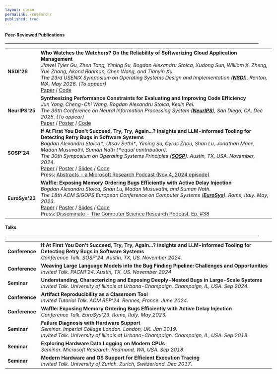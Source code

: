 ```yaml
---
layout: clean
permalink: /research/
published: true
---
```


<!-- Papers -->

<style>
  body {
    max-width: 1200px; /* Change this value to your desired width */
  }
</style>

<h4 class="news-style" style="margin-top: 20px">Peer-Reviewed Publications</h4>
<hr class="news-style" style="width: 95%; ">

<table id="papersTable" style="border-collapse: collapse;">
  <tr>
    <td class="table-left-column-with-text-color"><b>NSDI'26</b></td>
    <td class="table-right-column">
	  <b>Who Watches the Watchers? On the Reliability of Softwarizing Cloud Application Management</b><br>
	  <i>Jiawei Tyler Gu, Zhen Tang, Yiming Su, Bogdan Alexandru Stoica, Xudong Sun, William X. Zheng, Yue Zhang, Akond Rahman, Chen Wang, and Tianyin Xu.</i><br>
	  <i>The 23rd USENIX Symposium on Operating Systems Design and Implementation (<a class="useful-links" href="https://www.usenix.org/conference/nsdi26" target="_blank"><b>NSDI</b></a>), Renton, WA, May 2026. (To appear)</i><br>
	  <a class="useful-links" href="/files/papers/2026_nsdi_oat.pdf" target="_blank">Paper</a> / <a class="useful-links" href="https://github.com/xlab-uiuc/acto" target="_blank">Code</a><br>
	</td>
  </tr>
  <tr>
    <td class="table-left-column-with-text-color"><b>NeurIPS'25</b></td>
    <td class="table-right-column">
	  <b>Synthesizing Performance Constraints for Evaluating and Improving Code Efficiency</b><br>
	  <i>Jun Yang, Cheng-Chi Wang, Bogdan Alexandru Stoica, Kexin Pei.</i><br>
	  <i>The 39th Conference on Neural Information Processing System (<a class="useful-links" href="https://www.usenix.org/conference/nsdi26" target="_blank"><b>NeurIPS</b></a>), San Diego, CA, Dec 2025. (To appear)</i><br>
	  <a class="useful-links" href="/files/papers/2025_neurips_wedge.pdf" target="_blank">Paper</a> / <a class="useful-links" href="" target="_blank">Poster</a> / <a class="useful-links" href="" target="_blank">Code</a><br>
	</td>
  </tr>
  <tr>
    <td class="table-left-column-with-text-color"><b>SOSP'24</b></td>
    <td class="table-right-column">
	  <b>If At First You Don't Succeed, Try, Try, Again...? Insights and LLM-informed Tooling for Detecting Retry Bugs in Software Systems</b><br>
	  <i>Bogdan Alexandru Stoica*, Utsav Sethi*, Yiming Su, Cyrus Zhou, Shan Lu, Jonathan Mace, Madan Musuvathi, Suman Nath (*equal contribution).</i><br>
	  <i>The 30th Symposium on Operating Systems Principles (<a class="useful-links" href="https://sigops.org/s/conferences/sosp/2024/" target="_blank"><b>SOSP</b></a>). Austin, TX, USA. November, 2024.</i><br>
	  <a class="useful-links" href="/files/papers/2024_sosp_wasabi.pdf" target="_blank">Paper</a> / <a class="useful-links" href="/files/posters/2024_sosp_poster.pdf" target="_blank">Poster</a> / <a class="useful-links" href="/files/talks/2024_sosp_talk.pdf" target="_blank">Slides</a> / <a class="useful-links" href="https://github.com/bastoica/wasabi/" target="_blank">Code</a><br>
	  	Press: <a class="useful-links" href="https://www.microsoft.com/en-us/research/podcast/abstracts-november-4-2024/" target="_blank">Abstracts - a Microsoft Research Podcast (Nov 4, 2024 episode)</a>
	</td>
  </tr>
  <tr>
    <td class="table-left-column-with-text-color"><b>EuroSys'23</b></td>
    <td class="table-right-column">
	  <b>Waffle: Exposing Memory Ordering Bugs Efficiently with Active Delay Injection</b><br>
	  <i>Bogdan Alexandru Stoica, Shan Lu, Madan Musuvathi, and Suman Nath.</i><br>
	  <i>The 18th ACM SIGOPS European Conference on Computer Systems (<a class="useful-links" href="https://2023.eurosys.org/" target="_blank"><b>EuroSys</b></a>). Rome, Italy. May, 2023.</i><br>
	  <a class="useful-links" href="/files/papers/2023_eurosys_waffle.pdf" target="_blank">Paper</a> / <a class="useful-links" href="/files/posters/2023_eurosys_poster.pdf" target="_blank">Poster</a> / <a class="useful-links" href="/files/talks/2023_eurosys_talk.ppsx" target="_blank">Slides</a> / <a class="useful-links" href="https://github.com/bastoica/waffle" target="_blank">Code</a><br>
	   Press: <a class="useful-links" href="https://disseminatepodcast.podcastpage.io/episode/bogdan-stoica-waffle-exposing-memory-ordering-bugs-efficiently-with-active-delay-injection-38" target="_blank">Disseminate - The Computer Science Research Podcast, Ep. #38</a>
	</td>
  </tr>
</table>


<!-- Talks -->

<h4 class="news-style" style="margin-top: 20px">Talks</h4>
<hr class="news-style" style="width: 95%; ">

<table id="talksTable" style="border-collapse: collapse;">
  <tr>
    <td class="table-left-column-with-text-color"><b>Conference</b></td>
    <td class="table-right-column">
	  <b>If At First You Don’t Succeed, Try, Try, Again...? Insights and LLM-informed Tooling for Detecting
Retry Bugs in Software Systems</b><br>
	  <i>Conference Talk. SOSP’24. Austin, TX, US. November 2024.</i><br>
	</td>
  </tr>
  <tr>
    <td class="table-left-column-with-text-color"><b>Conference</b></td>
    <td class="table-right-column">
	  <b>Weaving Large Language Models into the Bug Finding Pipeline: Challenges and Opportunities</b><br>
	  <i>Invited Talk. PACMI’24. Austin, TX, US. November 2024</i><br>
	</td>
  </tr>
  <tr>
    <td class="table-left-column-with-text-color"><b>Seminar</b></td>
    <td class="table-right-column">
	  <b>Understanding, Characterizing and Exposing Deeply-Nested Bugs in Large-Scale Systems</b><br>
	  <i>Invited Talk. University of Illinois at Urbana-Champaign. Champaign, IL, USA. Sep 2024.</i><br>
	</td>
  </tr>
  <tr>
    <td class="table-left-column-with-text-color"><b>Conference</b></td>
    <td class="table-right-column">
	  <b>Artifact Reproducibility as a Classroom Tool</b><br>
	  <i>Invited Tutorial Talk. ACM REP'24. Rennes, France. June 2024.</i><br>
	</td>
  </tr>
  <tr>
    <td class="table-left-column-with-text-color"><b>Conference</b></td>
    <td class="table-right-column">
	  <b>Waffle: Exposing Memory Ordering Bugs Efficiently with Active Delay Injection</b><br>
	  <i>Conference Talk. EuroSys'23. Rome, Italy. May 2023.</i><br>
	</td>
  </tr>
  <tr>
    <td class="table-left-column-with-text-color"><b>Seminar</b></td>
    <td class="table-right-column">
	  <b>Failure Diagnosis with Hardware Support</b><br>
	  <i>Seminar. Imperial Collage London. London, UK. Jan 2019.</i><br>
	  <i>Invited Talk. University of Illinois at Urbana-Champaign. Champaign, IL, USA. Sep 2018.</i><br>
	</td>
  </tr>
  <tr>
    <td class="table-left-column-with-text-color"><b>Seminar</b></td>
    <td class="table-right-column">
	  <b>Exploring Hardware Data Logging on Modern CPUs</b><br>
	  <i>Seminar. Microsoft Research. Redmond, WA, USA. Sep 2018.</i><br>
	</td>
  </tr>
  <tr>
    <td class="table-left-column-with-text-color"><b>Seminar</b></td>
    <td class="table-right-column">
	  <b>Modern Hardware and OS Support for Efficient Execution Tracing</b><br>
	  <i>Invited Talk. University of Zurich. Zurich, Switzerland. Dec 2017.</i><br>
	</td>
  </tr>
</table>
